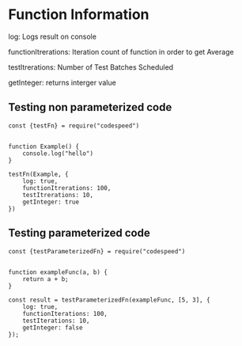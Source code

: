 # Function Information


log: Logs result on console

functionItrerations:  Iteration count of function in order to get Average

testItrerations: Number of Test Batches Scheduled

getInteger:  returns interger value



## Testing non parameterized code

```
const {testFn} = require("codespeed")


function Example() {
    console.log("hello")
}

testFn(Example, {
    log: true, 
    functionItrerations: 100,
    testItrerations: 10,
    getInteger: true 
})
```

## Testing parameterized code

```
const {testParameterizedFn} = require("codespeed")


function exampleFunc(a, b) {
    return a + b;
}

const result = testParameterizedFn(exampleFunc, [5, 3], {
    log: true,
    functionIterations: 100,
    testIterations: 10,
    getInteger: false
});


```